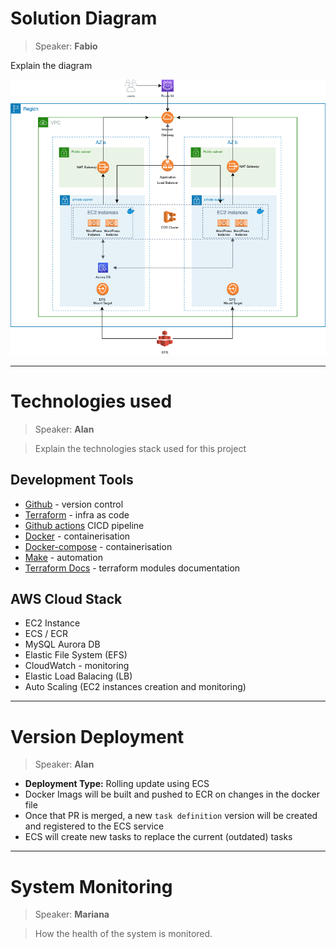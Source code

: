 <!-- sectionTitle: Solution Diagram -->

# Solution Diagram

> Speaker: **Fabio**

Explain the diagram

![solution diagram](https://raw.githubusercontent.com/devopsacademyau/2020-jun-project1-group1/master/images/solution-diagram.png)

---

<!-- sectionTitle: Technologies Used -->

# Technologies used

> Speaker: **Alan**

> Explain the technologies stack used for this project

## Development Tools

* [Github](https://github.com/)  - version control
* [Terraform](https://www.terraform.io/) - infra as code
* [Github actions](https://github.com/features/actions/) CICD pipeline
* [Docker](https://www.docker.com/) - containerisation
* [Docker-compose](https://docs.docker.com/compose/) - containerisation
* [Make](https://en.wikipedia.org/wiki/Make_(software)) - automation
* [Terraform Docs](https://github.com/terraform-docs/terraform-docs) - terraform modules documentation

## AWS Cloud Stack

* EC2 Instance
* ECS / ECR
* MySQL Aurora DB
* Elastic File System (EFS)
* CloudWatch - monitoring
* Elastic Load Balacing (LB)
* Auto Scaling (EC2 instances creation and monitoring)

---
<!-- sectionTitle: Version Deployment -->

# Version Deployment


> Speaker: **Alan**

<!-- note 
> Explain how the new version is deployed
> Mention the github actions workflow
-->

- **Deployment Type:** Rolling update using ECS
- Docker Imags will be built and pushed to ECR on changes in the docker file
- Once that PR is merged, a new `task definition` version will be created and registered to the ECS service
- ECS will create new tasks to replace the current (outdated) tasks


---
<!-- sectionTitle: System Monitoring -->

# System Monitoring

> Speaker: **Mariana**

> How the health of the system is monitored.